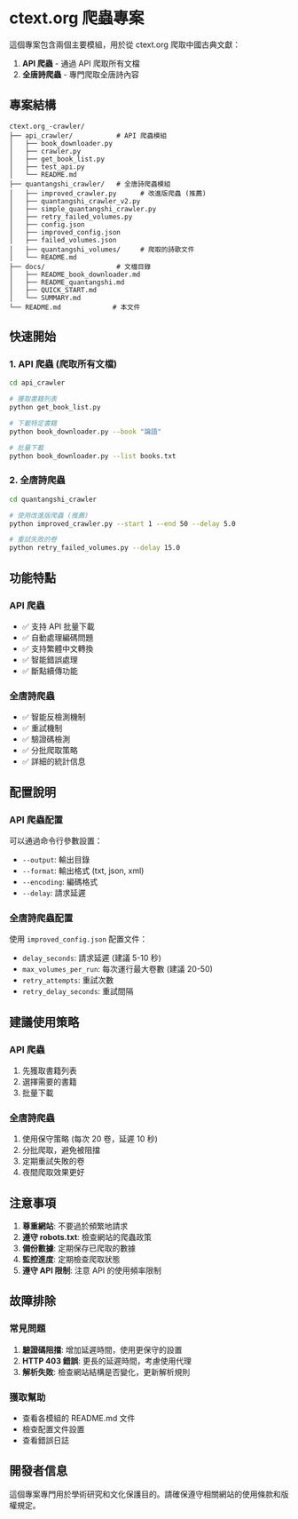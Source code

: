 # ctext.org 爬蟲專案

這個專案包含兩個主要模組，用於從 ctext.org 爬取中國古典文獻：

1. **API 爬蟲** - 通過 API 爬取所有文檔
2. **全唐詩爬蟲** - 專門爬取全唐詩內容

## 專案結構

```
ctext.org_-crawler/
├── api_crawler/           # API 爬蟲模組
│   ├── book_downloader.py
│   ├── crawler.py
│   ├── get_book_list.py
│   ├── test_api.py
│   └── README.md
├── quantangshi_crawler/   # 全唐詩爬蟲模組
│   ├── improved_crawler.py      # 改進版爬蟲 (推薦)
│   ├── quantangshi_crawler_v2.py
│   ├── simple_quantangshi_crawler.py
│   ├── retry_failed_volumes.py
│   ├── config.json
│   ├── improved_config.json
│   ├── failed_volumes.json
│   ├── quantangshi_volumes/     # 爬取的詩歌文件
│   └── README.md
├── docs/                  # 文檔目錄
│   ├── README_book_downloader.md
│   ├── README_quantangshi.md
│   ├── QUICK_START.md
│   └── SUMMARY.md
└── README.md             # 本文件
```

## 快速開始

### 1. API 爬蟲 (爬取所有文檔)

```bash
cd api_crawler

# 獲取書籍列表
python get_book_list.py

# 下載特定書籍
python book_downloader.py --book "論語"

# 批量下載
python book_downloader.py --list books.txt
```

### 2. 全唐詩爬蟲

```bash
cd quantangshi_crawler

# 使用改進版爬蟲 (推薦)
python improved_crawler.py --start 1 --end 50 --delay 5.0

# 重試失敗的卷
python retry_failed_volumes.py --delay 15.0
```

## 功能特點

### API 爬蟲
- ✅ 支持 API 批量下載
- ✅ 自動處理編碼問題
- ✅ 支持繁體中文轉換
- ✅ 智能錯誤處理
- ✅ 斷點續傳功能

### 全唐詩爬蟲
- ✅ 智能反檢測機制
- ✅ 重試機制
- ✅ 驗證碼檢測
- ✅ 分批爬取策略
- ✅ 詳細的統計信息

## 配置說明

### API 爬蟲配置
可以通過命令行參數設置：
- `--output`: 輸出目錄
- `--format`: 輸出格式 (txt, json, xml)
- `--encoding`: 編碼格式
- `--delay`: 請求延遲

### 全唐詩爬蟲配置
使用 `improved_config.json` 配置文件：
- `delay_seconds`: 請求延遲 (建議 5-10 秒)
- `max_volumes_per_run`: 每次運行最大卷數 (建議 20-50)
- `retry_attempts`: 重試次數
- `retry_delay_seconds`: 重試間隔

## 建議使用策略

### API 爬蟲
1. 先獲取書籍列表
2. 選擇需要的書籍
3. 批量下載

### 全唐詩爬蟲
1. 使用保守策略 (每次 20 卷，延遲 10 秒)
2. 分批爬取，避免被阻擋
3. 定期重試失敗的卷
4. 夜間爬取效果更好

## 注意事項

1. **尊重網站**: 不要過於頻繁地請求
2. **遵守 robots.txt**: 檢查網站的爬蟲政策
3. **備份數據**: 定期保存已爬取的數據
4. **監控進度**: 定期檢查爬取狀態
5. **遵守 API 限制**: 注意 API 的使用頻率限制

## 故障排除

### 常見問題
1. **驗證碼阻擋**: 增加延遲時間，使用更保守的設置
2. **HTTP 403 錯誤**: 更長的延遲時間，考慮使用代理
3. **解析失敗**: 檢查網站結構是否變化，更新解析規則

### 獲取幫助
- 查看各模組的 README.md 文件
- 檢查配置文件設置
- 查看錯誤日誌

## 開發者信息

這個專案專門用於學術研究和文化保護目的。請確保遵守相關網站的使用條款和版權規定。 